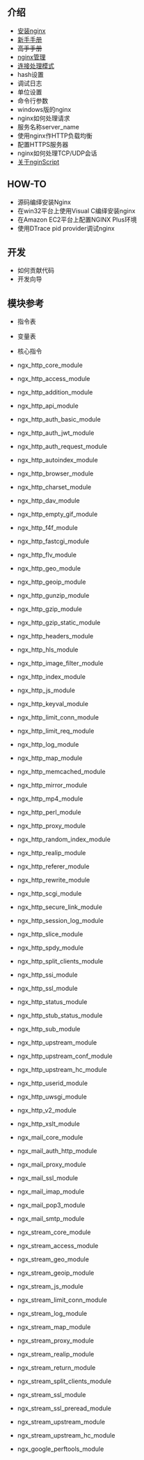 ## 介绍
- [安装nginx](./01%20introduction/01-installing-nginx.md)
- [新手手册](./01%20introduction/02-beginners-guide.md)
- ~~高手手册~~
- [nginx管理](./01%20introduction/03-controlling-nginx.md)
- [连接处理模式](./01%20introduction/04-connection-processing-methods.md)
- hash设置
- 调试日志
- 单位设置
- 命令行参数
- windows版的nginx
- nginx如何处理请求
- 服务名称server_name
- 使用nginx作HTTP负载均衡
- 配置HTTPS服务器
- nginx如何处理TCP/UDP会话
- [关于nginScript](./01%20introduction/15-about-nginscript.md)

## HOW-TO
- 源码编绎安装Nginx
- 在win32平台上使用Visual C编绎安装nginx
- 在Amazon EC2平台上配置NGINX Plus环境
- 使用DTrace pid provider调试nginx

## 开发
- 如何贡献代码
- 开发向导

## 模块参考
- 指令表
- 变量表

- 核心指令

- ngx_http_core_module
- ngx_http_access_module
- ngx_http_addition_module
- ngx_http_api_module
- ngx_http_auth_basic_module
- ngx_http_auth_jwt_module
- ngx_http_auth_request_module
- ngx_http_autoindex_module
- ngx_http_browser_module
- ngx_http_charset_module
- ngx_http_dav_module
- ngx_http_empty_gif_module
- ngx_http_f4f_module
- ngx_http_fastcgi_module
- ngx_http_flv_module
- ngx_http_geo_module
- ngx_http_geoip_module
- ngx_http_gunzip_module
- ngx_http_gzip_module
- ngx_http_gzip_static_module
- ngx_http_headers_module
- ngx_http_hls_module
- ngx_http_image_filter_module
- ngx_http_index_module
- ngx_http_js_module
- ngx_http_keyval_module
- ngx_http_limit_conn_module
- ngx_http_limit_req_module
- ngx_http_log_module
- ngx_http_map_module
- ngx_http_memcached_module
- ngx_http_mirror_module
- ngx_http_mp4_module
- ngx_http_perl_module
- ngx_http_proxy_module
- ngx_http_random_index_module
- ngx_http_realip_module
- ngx_http_referer_module
- ngx_http_rewrite_module
- ngx_http_scgi_module
- ngx_http_secure_link_module
- ngx_http_session_log_module
- ngx_http_slice_module
- ngx_http_spdy_module
- ngx_http_split_clients_module
- ngx_http_ssi_module
- ngx_http_ssl_module
- ngx_http_status_module
- ngx_http_stub_status_module
- ngx_http_sub_module
- ngx_http_upstream_module
- ngx_http_upstream_conf_module
- ngx_http_upstream_hc_module
- ngx_http_userid_module
- ngx_http_uwsgi_module
- ngx_http_v2_module
- ngx_http_xslt_module
- ngx_mail_core_module
- ngx_mail_auth_http_module
- ngx_mail_proxy_module
- ngx_mail_ssl_module
- ngx_mail_imap_module
- ngx_mail_pop3_module
- ngx_mail_smtp_module
- ngx_stream_core_module
- ngx_stream_access_module
- ngx_stream_geo_module
- ngx_stream_geoip_module
- ngx_stream_js_module
- ngx_stream_limit_conn_module
- ngx_stream_log_module
- ngx_stream_map_module
- ngx_stream_proxy_module
- ngx_stream_realip_module
- ngx_stream_return_module
- ngx_stream_split_clients_module
- ngx_stream_ssl_module
- ngx_stream_ssl_preread_module
- ngx_stream_upstream_module
- ngx_stream_upstream_hc_module
- ngx_google_perftools_module
